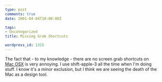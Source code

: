 ```yaml
---
type: post
comments: true
date: 2001-04-04T10:00:00Z

tags:
- Uncategorized
title: Missing Grab Shortcuts

wordpress_id: 1315
---
```


The fact that - to my knowledge - there are no screen grab shortcuts on [Mac OSX](http://www.apple.com/macosx/) is very annoying. I use shift-apple-3 all the time when I'm doing stuff. I know it's a minor exclusion, but I think we are seeing the death of the Mac as a design tool. 
